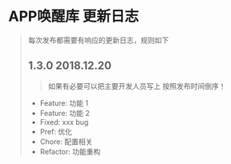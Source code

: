 # APP唤醒库 更新日志

> 每次发布都需要有响应的更新日志，规则如下
>
> ## 1.3.0 2018.12.20
>
> > 如果有必要可以把主要开发人员写上
> > 按照发布时间倒序！
>
> - Feature: 功能 1
> - Feature: 功能 2
> - Fixed: xxx bug
> - Pref: 优化
> - Chore: 配置相关
> - Refactor: 功能重构

